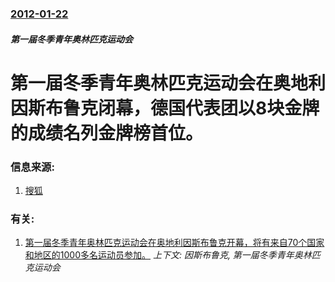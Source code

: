 ### [2012-01-22](/zh/news/2012/01/22/index.md)

##### 第一届冬季青年奥林匹克运动会
# 第一届冬季青年奥林匹克运动会在奥地利因斯布鲁克闭幕，德国代表团以8块金牌的成绩名列金牌榜首位。




### 信息来源:

1. [搜狐](http://sports.sohu.com/20120123/n332897520.shtml)

### 有关:

1. [第一届冬季青年奥林匹克运动会在奥地利因斯布鲁克开幕，将有来自70个国家和地区的1000多名运动员参加。](/zh/news/2012/01/13/第一届冬季青年奥林匹克运动会在奥地利因斯布鲁克开幕-将有来自70个国家和地区的1000多名运动员参加.md) _上下文: 因斯布鲁克, 第一届冬季青年奥林匹克运动会_
